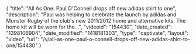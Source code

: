{
    "title": "All As One: Paul O'Connell drops off new adidas shirt to one",
    "description": "Paul was helping to celebrate the launch by adidas and Munster Rugby of the club's new 2011\/2012 home and alternative kits. The home kit will be worn for the...",
    "videoid": "154430",
    "date_created": "1398106904",
    "date_modified": "1418181303",
    "type": "captivate",
    "layout": "video",
    "url": "\/v\/all-as-one-paul-o-connell-drops-off-new-adidas-shirt-to-one\/154430"
}